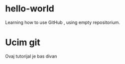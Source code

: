 # hello-world
Learning how to use GitHub , using empty repositorium. 

<h1> Ucim git </h1>
<p> Ovaj tutorijal je bas divan </p>
